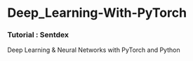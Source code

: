# Deep_Learning-With-PyTorch

### Tutorial : Sentdex
Deep Learning &amp; Neural Networks with PyTorch and Python 

